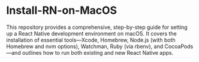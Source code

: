 # Install-RN-on-MacOS
This repository provides a comprehensive, step-by-step guide for setting up a React Native development environment on macOS. It covers the installation of essential tools—Xcode, Homebrew, Node.js (with both Homebrew and nvm options), Watchman, Ruby (via rbenv), and CocoaPods—and outlines how to run both existing and new React Native apps. 
